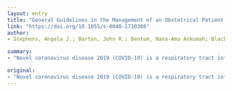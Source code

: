 ```yaml
---
layout: entry
title: "General Guidelines in the Management of an Obstetrical Patient on the Labor and Delivery Unit during the COVID-19 Pandemic"
link: "https://doi.org/10.1055/s-0040-1710308"
author:
- Stephens, Angela J.; Barton, John R.; Bentum, Nana-Ama Ankumah; Blackwell, Sean C.; Sibai, Baha M.

summary:
- "Novel coronavirus disease 2019 (COVID-19) is a respiratory tract infection that was first identified in China in December 2019. The virus has rapidly spread, transcending geographic barriers. obstetric patients are not immune from the current COVID19 pandemic. Clinical protocols and practice on labor and delivery units must adapt to optimize the safety of patients and health care workers. We provide suggestions to meet these goals without impacting maternal or neonatal outcomes."

original:
- "Novel coronavirus disease 2019 (COVID-19) is a respiratory tract infection that was first identified in China. Since its emergence in December 2019, the virus has rapidly spread, transcending geographic barriers. The World Health Organization and the Centers for Disease Control and Prevention have declared COVID-19 as a public health crisis. Data regarding COVID-19 in pregnancy is limited, consisting of case reports and small cohort studies. However, obstetric patients are not immune from the current COVID-19 pandemic, and obstetric care will inevitably be impacted by the current epidemic. As such, clinical protocols and practice on labor and delivery units must adapt to optimize the safety of patients and health care workers and to better conserve health care resources. In this commentary, we provide suggestions to meet these goals without impacting maternal or neonatal outcomes. KEY POINTS: * Novel coronavirus disease 2019 (COVID-19) is a pandemic.* COVID-19 impacts care of obstetric patients.* Health care should be adapted for the COVID-19 pandemic."
---
```



